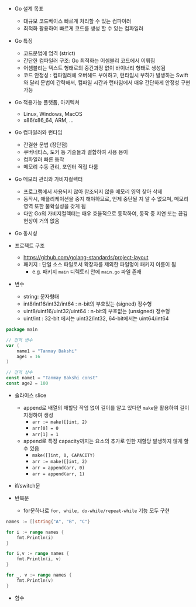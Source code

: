 
- Go 설계 목표
	- 대규모 코드베이스 빠르게 처리할 수 있는 컴파이러
	- 최적화 활용하여 빠르게 코드를 생성 할 수 있는 컴파일러

- Go 특징
	- 코드문법에 엄격 (strict)
	- 간단한 컴파일러 구조: Go 최적화는 어셈블리 코드에서 이뤄짐
	- 어셈블리는 텍스트 형태로의 중간과정 없이 바이너리 형태로 생성됨
	- 코드 안정성 : 컴파일러에 오버헤드 부여하고, 런타임시 부하가 발생하는 Swift와 달리
		문법이 간략해서, 컴파일 시간과 런타임에서 매우 간단하게 안정성 구현가능

- Go 적용가능 플랫폼, 아키텍쳐
	- Linux, Windows, MacOS
	- x86/x86_64, ARM, ...

- Go 컴파일러와 런타임
	- 간결한 문법 (장단점)
	- 쿠버네티스, 도커 등 기술들과 결합하여 사용 용이
	- 컴파일러 빠른 동작
	- 메모리 수동 관리, 포인터 직접 다룸

- Go 메모리 관리와 가비지컬렉터
	- 프로그램에서 사용되지 않아 참조되지 않을 메모리 영역 찾아 삭제
	- 동작시, 애플리케이션을 중지 해야하므로, 언제 중단될 지 알 수 없으며, 메모리영역 또한 불확실성을 갖게 됨
	- 다만 Go의 가비지컬렉터는 매우 효율적으로 동작하여, 동작 중 지연 또는 끊김 현상이 거의 없음

- Go 동시성

- 프로젝트 구조
	- https://github.com/golang-standards/project-layout
	- 패키지 : 단일 소스 파일로서 확장자를 제외한 파일명이 패키지 이름이 됨
		- e.g. 패키지 `main` 디렉토리 안에 `main.go` 파일 존재

- 변수
	- string: 문자형태
	- int8/int16/int32/int64 : n-bit의 부호있는 (signed) 정수형
	- uint8/uint16/uint32/uint64 : n-bit의 부호없는 (unsigned) 정수형
	- uint/int : 32-bit 에서는 uint32/int32, 64-bit에서는 uint64/int64

```go
package main

// 전역 변수
var (
	name1 = "Tanmay Bakshi"
	age1 = 16
)

// 전역 상수
const name1 = "Tanmay Bakshi const"
const age2 = 100
```


- 슬라이스 slice
	- append로 배열의 재할당 작업 없이 길이를 알고 있다면 `make`을 활용하여 길이지정하여 생성
		- `arr := make([]int, 2)`
		- `arr[0] = 0`
		- `arr[1] = 1`
	- append로 특정 capacity까지는 요소의 추가로 인한 재할당 발생하지 않게 할 수 있음
		- `make([]int, 0, CAPACITY)`
		- `arr := make([]int, 2)`
		- `arr = append(arr, 0)`
		- `arr = append(arr, 1)`

- if/switch문

- 반복문
	- for문하나로 `for, while, do-while/repeat-while` 기능 모두 구현

```go
names := []string{"A", "B", "C"}

for i := range names {
	fmt.Println(i)
}

for i,v := range names {
	fmt.Println(i, v)
}

for _, v := range names {
	fmt.Println(v)
}
```

- 함수
